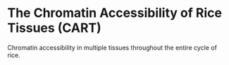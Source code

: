 # The Chromatin Accessibility of Rice Tissues (CART)
Chromatin accessibility in multiple tissues throughout the entire cycle of rice.

